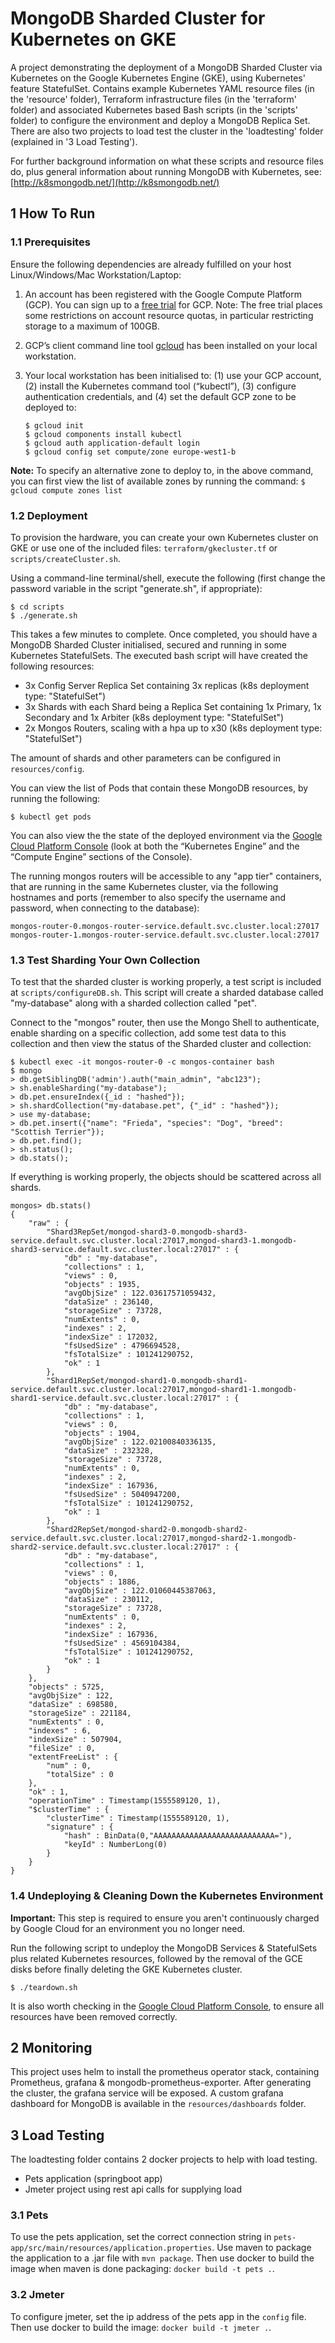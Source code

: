 # MongoDB Sharded Cluster for Kubernetes on GKE

A project demonstrating the deployment of a MongoDB Sharded Cluster via Kubernetes on the Google Kubernetes Engine (GKE), using Kubernetes' feature StatefulSet. Contains example Kubernetes YAML resource files (in the 'resource' folder), Terraform infrastructure files (in the 'terraform' folder) and associated Kubernetes based Bash scripts (in the 'scripts' folder) to configure the environment and deploy a MongoDB Replica Set. There are also two projects to load test the cluster in the 'loadtesting' folder (explained in '3 Load Testing').

For further background information on what these scripts and resource files do, plus general information about running MongoDB with Kubernetes, see: [http://k8smongodb.net/](http://k8smongodb.net/)


## 1 How To Run

### 1.1 Prerequisites

Ensure the following dependencies are already fulfilled on your host Linux/Windows/Mac Workstation/Laptop:

1. An account has been registered with the Google Compute Platform (GCP). You can sign up to a [free trial](https://cloud.google.com/free/) for GCP. Note: The free trial places some restrictions on account resource quotas, in particular restricting storage to a maximum of 100GB.
2. GCP’s client command line tool [gcloud](https://cloud.google.com/sdk/docs/quickstarts) has been installed on your local workstation. 
3. Your local workstation has been initialised to: (1) use your GCP account, (2) install the Kubernetes command tool (“kubectl”), (3) configure authentication credentials, and (4) set the default GCP zone to be deployed to:

    ```
    $ gcloud init
    $ gcloud components install kubectl
    $ gcloud auth application-default login
    $ gcloud config set compute/zone europe-west1-b
    ```

**Note:** To specify an alternative zone to deploy to, in the above command, you can first view the list of available zones by running the command: `$ gcloud compute zones list`

### 1.2 Deployment

To provision the hardware, you can create your own Kubernetes cluster on GKE or use one of the included files: `terraform/gkecluster.tf` or `scripts/createCluster.sh`.

Using a command-line terminal/shell, execute the following (first change the password variable in the script "generate.sh", if appropriate):

    $ cd scripts
    $ ./generate.sh
    
This takes a few minutes to complete. Once completed, you should have a MongoDB Sharded Cluster initialised, secured and running in some Kubernetes StatefulSets. The executed bash script will have created the following resources:

* 3x Config Server Replica Set containing 3x replicas (k8s deployment type: "StatefulSet")
* 3x Shards with each Shard being a Replica Set containing 1x Primary, 1x Secondary and 1x Arbiter (k8s deployment type: "StatefulSet")
* 2x Mongos Routers, scaling with a hpa up to x30 (k8s deployment type: "StatefulSet")

The amount of shards and other parameters can be configured in `resources/config`.

You can view the list of Pods that contain these MongoDB resources, by running the following:

    $ kubectl get pods
    
You can also view the the state of the deployed environment via the [Google Cloud Platform Console](https://console.cloud.google.com) (look at both the “Kubernetes Engine” and the “Compute Engine” sections of the Console).

The running mongos routers will be accessible to any "app tier" containers, that are running in the same Kubernetes cluster, via the following hostnames and ports (remember to also specify the username and password, when connecting to the database):

    mongos-router-0.mongos-router-service.default.svc.cluster.local:27017
    mongos-router-1.mongos-router-service.default.svc.cluster.local:27017

### 1.3 Test Sharding Your Own Collection

To test that the sharded cluster is working properly, a test script is included at `scripts/configureDB.sh`. This script will create a sharded database called "my-database" along with a sharded collection called "pet".

Connect to the "mongos" router, then use the Mongo Shell to authenticate, enable sharding on a specific collection, add some test data to this collection and then view the status of the Sharded cluster and collection:

    $ kubectl exec -it mongos-router-0 -c mongos-container bash
    $ mongo
    > db.getSiblingDB('admin').auth("main_admin", "abc123");
    > sh.enableSharding("my-database");
    > db.pet.ensureIndex({_id : "hashed"});
    > sh.shardCollection("my-database.pet", {"_id" : "hashed"});
    > use my-database;
    > db.pet.insert({"name": "Frieda", "species": "Dog", "breed": "Scottish Terrier"});
    > db.pet.find();
    > sh.status();
    > db.stats();

If everything is working properly, the objects should be scattered across all shards.
    
```
mongos> db.stats()
{
	"raw" : {
		"Shard3RepSet/mongod-shard3-0.mongodb-shard3-service.default.svc.cluster.local:27017,mongod-shard3-1.mongodb-shard3-service.default.svc.cluster.local:27017" : {
			"db" : "my-database",
			"collections" : 1,
			"views" : 0,
			"objects" : 1935,
			"avgObjSize" : 122.03617571059432,
			"dataSize" : 236140,
			"storageSize" : 73728,
			"numExtents" : 0,
			"indexes" : 2,
			"indexSize" : 172032,
			"fsUsedSize" : 4796694528,
			"fsTotalSize" : 101241290752,
			"ok" : 1
		},
		"Shard1RepSet/mongod-shard1-0.mongodb-shard1-service.default.svc.cluster.local:27017,mongod-shard1-1.mongodb-shard1-service.default.svc.cluster.local:27017" : {
			"db" : "my-database",
			"collections" : 1,
			"views" : 0,
			"objects" : 1904,
			"avgObjSize" : 122.02100840336135,
			"dataSize" : 232328,
			"storageSize" : 73728,
			"numExtents" : 0,
			"indexes" : 2,
			"indexSize" : 167936,
			"fsUsedSize" : 5040947200,
			"fsTotalSize" : 101241290752,
			"ok" : 1
		},
		"Shard2RepSet/mongod-shard2-0.mongodb-shard2-service.default.svc.cluster.local:27017,mongod-shard2-1.mongodb-shard2-service.default.svc.cluster.local:27017" : {
			"db" : "my-database",
			"collections" : 1,
			"views" : 0,
			"objects" : 1886,
			"avgObjSize" : 122.01060445387063,
			"dataSize" : 230112,
			"storageSize" : 73728,
			"numExtents" : 0,
			"indexes" : 2,
			"indexSize" : 167936,
			"fsUsedSize" : 4569104384,
			"fsTotalSize" : 101241290752,
			"ok" : 1
		}
	},
	"objects" : 5725,
	"avgObjSize" : 122,
	"dataSize" : 698580,
	"storageSize" : 221184,
	"numExtents" : 0,
	"indexes" : 6,
	"indexSize" : 507904,
	"fileSize" : 0,
	"extentFreeList" : {
		"num" : 0,
		"totalSize" : 0
	},
	"ok" : 1,
	"operationTime" : Timestamp(1555589120, 1),
	"$clusterTime" : {
		"clusterTime" : Timestamp(1555589120, 1),
		"signature" : {
			"hash" : BinData(0,"AAAAAAAAAAAAAAAAAAAAAAAAAAA="),
			"keyId" : NumberLong(0)
		}
	}
}
```

### 1.4 Undeploying & Cleaning Down the Kubernetes Environment

**Important:** This step is required to ensure you aren't continuously charged by Google Cloud for an environment you no longer need.

Run the following script to undeploy the MongoDB Services & StatefulSets plus related Kubernetes resources, followed by the removal of the GCE disks before finally deleting the GKE Kubernetes cluster.

    $ ./teardown.sh
    
It is also worth checking in the [Google Cloud Platform Console](https://console.cloud.google.com), to ensure all resources have been removed correctly.

## 2 Monitoring

This project uses helm to install the prometheus operator stack, containing Prometheus, grafana & mongodb-prometheus-exporter. After generating the cluster, the grafana service will be exposed. A custom grafana dashboard for MongoDB is available in the `resources/dashboards` folder.

## 3 Load Testing

The loadtesting folder contains 2 docker projects to help with load testing.

* Pets application (springboot app)
* Jmeter project using rest api calls for supplying load

### 3.1 Pets

To use the pets application, set the correct connection string in `pets-app/src/main/resources/application.properties`.
Use maven to package the application to a .jar file with `mvn package`. Then use docker to build the image when maven is done packaging: `docker build -t pets .`.

### 3.2 Jmeter

To configure jmeter, set the ip address of the pets app in the `config` file. Then use docker to build the image: `docker build -t jmeter .`.
